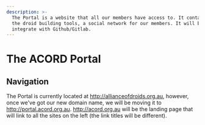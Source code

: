 ```yaml
---
description: >-
  The Portal is a website that all our members have access to. It contains all
  the droid building tools, a social network for our members. It will be able to
  integrate with Github/Gitlab.
---
```


# The ACORD Portal

## Navigation

The Portal is currently located at http://allianceofdroids.org.au, however, once we've  got our new domain name, we will be moving it to http://portal.acord.org.au. http://acord.org.au will be the landing page that will link to all the sites on the left \(the link titles will be different\).

